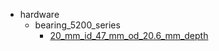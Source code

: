 * hardware
  * bearing_5200_series
    * [20_mm_id_47_mm_od_20.6_mm_depth](hardware/bearing_5200_series/20_mm_id_47_mm_od_20.6_mm_depth)
